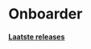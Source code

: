 # Onboarder

#### [Laatste releases](https://github.com/PIT-Pro/Onboarder/releases/tag/MDM "Laatste releases")

